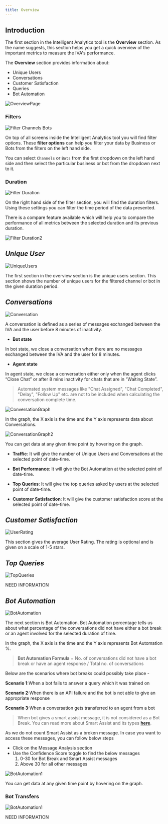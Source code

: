 ```yaml
---
title: Overview
---
```


## Introduction

The first section in the Intelligent Analytics tool is the **Overview** section. As the name suggests, this section helps you get a quick overview of the important metrics to measure the IVA's performance.

The **Overview** section provides information about:

* Unique Users
* Conversations
* Customer Satisfaction
* Queries
* Bot Automation

![OverviewPage](assets/Overview1.png)

### Filters

![Filter Channels Bots](assets/basic-filter-channels-bots.png)

On top of all screens inside the Intelligent Analytics tool you will find filter options. These **filter options** can help you filter your data by Business or Bots from the filters on the left hand side. 

You can select `Channels` or `Bots` from the first dropdown on the left hand side and then select the particular business or bot from the dropdown next to it.

### Duration

![Filter Duration](assets/duration.png)

On the right hand side of the filter section, you will find the duration filters. Using these settings you can filter the time period of the data presented. 

There is a compare feature available which will help you to compare the performance of all metrics between the selected duration and its previous duration.

![Filter Duration2](assets/durationcompare.png)

## ***Unique User***

![UniqueUsers](assets/Overview2.png)

The first section in the overview section is the unique users section. This section shows the number of unique users for the filtered channel or bot in the given duration period.

## ***Conversations***

![Conversation](assets/Overview3.png)

A conversation is defined as a series of messages exchanged between the IVA and the user before 8 minutes of inactivity.

- **Bot state**

In bot state, we close a conversation when there are no messages exchanged between the IVA and the user for 8 minutes. 

- **Agent state**

In agent state, we close a conversation either only when the agent clicks “Close Chat” or after 8 mins inactivity for chats that are in “Waiting State”.

> Automated system messages like "Chat Assigned", "Chat Completed", "Delay", "Follow Up" etc. are not to be included when calculating the conversation complete time.

![ConversationGraph](assets/Overview4.png)

In the graph, the X axis is the time and the Y axis represents data about Conversations. 

![ConversationGraph2](assets/Overview5.png)

You can get data at any given time point by hovering on the graph. 

- **Traffic**: It will give the number of Unique Users and Conversations at the selected point of date-time.

- **Bot Performance**: It will give the Bot Automation at the selected point of date-time.

- **Top Queries**: It will give the top queries asked by users at the selected point of date-time.

- **Customer Satisfaction**: It will give the customer satisfaction score at the selected point of date-time.

## ***Customer Satisfaction***

![UserRating](assets/Overview6.png)

This section gives the average User Rating. The rating is optional and is given on a scale of 1-5 stars.

## ***Top Queries***

![TopQueries](assets/Overview9.png)

NEED INFORMATION

## ***Bot Automation***

![BotAutomation](assets/Overview7.png)

The next section is Bot Automation. Bot Automation percentage tells us about what percentage of the conversations did not have either a bot break or an agent involved for the selected duration of time.

In the graph, the X axis is the time and the Y axis represents Bot Automation %. 

> **Bot Automation Formula** = No. of conversations did not have a bot break or have an agent response / Total no. of conversations

Below are the scenarios where bot breaks could possibly take place -

**Scenario 1**:When a bot fails to answer a query which it was trained on

**Scenario 2**:When there is an API failure and the bot is not able to give an appropriate response

**Scenario 3**:When a conversation gets transferred to an agent from a bot

> When bot gives a smart assist message, it is not considered as a Bot Break. You can read more about Smart Assist and its types [**here**](https://docs.haptik.ai/bot-builder/basic/smart-assist).

As we do not count Smart Assist as a broken message. In case you want to access these messages, you can follow below steps

- Click on the Message Analysis section
- Use the Confidence Score toggle to find the below messages
  1. 0-30 for Bot Break and Smart Assist messages
  2. Above 30 for all other messages
  
![BotAutomation1](assets/Overview8.png)

You can get data at any given time point by hovering on the graph.

### Bot Transfers

![BotAutomation1](assets/Overview10.png)

NEED INFORMATION
